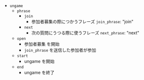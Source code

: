 - `ungame`
	- `phrase`
		- `join`
			- 参加者募集の際につかうフレーズ `join_phrase`: "join"
		- `next`
			- 次の質問にうつる際に使うフレーズ `next_phrase`: "next"
	- `open`
		- 参加者募集 を開始
		- `join_phrase` を送信した参加者が参加
	- `start`
		- ungame を開始
	- `end`
		- ungame を終了

